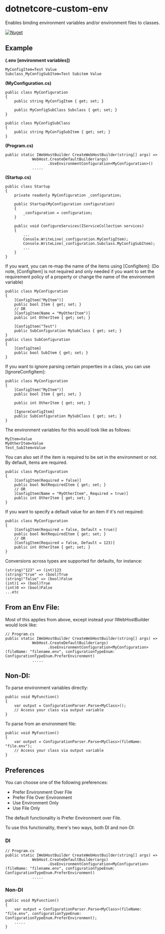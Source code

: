 # dotnetcore-custom-env
Enables binding environment variables and/or environment files to classes.

[![Nuget](https://img.shields.io/nuget/v/CustomEnvironmentConfig.svg)](https://www.nuget.org/packages/CustomEnvironmentConfig/)

## Example

**(.env [environment variables])**
```
MyConfigItem=Test Value
Subclass_MyConfigSubItem=Test Subitem Value
```

**(MyConfiguration.cs)**
```
public class MyConfiguration 
{
    public string MyConfigItem { get; set; }
    
    public MyConfigSubClass Subclass { get; set; }
}

public class MyConfigSubClass 
{
    public string MyConfigSubItem { get; set; }
}
```

**(Program.cs)**
```
public static IWebHostBuilder CreateWebHostBuilder(string[] args) =>
            WebHost.CreateDefaultBuilder(args)
                   .UseEnvironmentConfiguration<MyConfiguration>()               
            .....
```

**(Startup.cs)**
```
public class Startup 
{
    private readonly MyConfiguration _configuration;
    
    public Startup(MyConfiguration configuration) 
    {
        _configuration = configuration;
    }
    
    public void ConfigureServices(IServiceCollection services)
    {
        ...
        Console.WriteLine(_configuration.MyConfigItem);
        Console.WriteLine(_configuration.Subclass.MyConfigSubItem);
        ...
    }
}
```

If you want, you can re-map the name of the items using [ConfigItem]:
(Do note, [ConfigItem] is not required and only needed if you want to set the requirement policy of a property
or change the name of the environment variable)
```
public class MyConfiguration
{
    [ConfigItem("MyItem")]
    public bool Item { get; set; }
    // OR
    [ConfigItem(Name = "MyOtherItem")]
    public int OtherItem { get; set; }
    
    [ConfigItem("Test")
    public SubConfiguration MySubClass { get; set; }
}
public class SubConfiguration
{
    [ConfigItem]
    public bool SubItem { get; set; }
}
```

If you want to ignore parsing certain properties in a class, you can use [IgnoreConfigItem]:
```
public class MyConfiguration
{
    [ConfigItem("MyItem")]
    public bool Item { get; set; }
    
    public int OtherItem { get; set; }
    
    [IgnoreConfigItem]
    public SubConfiguration MySubClass { get; set; }
}
```

The environment variables for this would look like as follows:
```
MyItem=Value
MyOtherItem=Value
Test_SubItem=Value
```

You can also set if the item is required to be set in the environment or not.
By default, items are required.
```
public class MyConfiguration
{
    [ConfigItem(Required = false)]
    public bool NotRequiredItem { get; set; }
    // OR
    [ConfigItem(Name = "MyOtherItem", Required = true)]
    public int OtherItem { get; set; }
}
```

If you want to specify a default value for an item if it's not required:
```
public class MyConfiguration
{
    [ConfigItem(Required = false, Default = true)]
    public bool NotRequiredItem { get; set; }
    // OR
    [ConfigItem(Required = false, Default = 123)]
    public int OtherItem { get; set; }
}
```
Conversions across types are supported for defaults, for instance:
```
(string)"123" => (int)123
(string)"true" => (bool)True
(string)"false" => (bool)False
(int)1 => (bool)True
(int)0 => (bool)False
...etc
```

## From an Env File:

Most of this applies from above, except instead your IWebHostBuilder would look like:
```
// Program.cs
public static IWebHostBuilder CreateWebHostBuilder(string[] args) =>
            WebHost.CreateDefaultBuilder(args)
                   .UseEnvironmentConfiguration<MyConfiguration>(fileName: "filename.env", configurationTypeEnum: ConfigurationTypeEnum.PreferEnvironment)               
            .....
```

## Non-DI:

To parse environment variables directly:
```
public void MyFunction() 
{
    var output = ConfigurationParser.Parse<MyClass>();
    // Access your class via output variable
}
```

To parse from an environment file:
```
public void MyFunction() 
{
    var output = ConfigurationParser.Parse<MyClass>(fileName: "file.env");
    // Access your class via output variable
}
```

## Preferences
You can choose one of the following preferences:
- Prefer Environment Over File
- Prefer File Over Environment
- Use Environment Only
- Use File Only

The default functionality is Prefer Environment over File.

To use this functionality, there's two ways, both DI and non-DI:

### DI
```
// Program.cs
public static IWebHostBuilder CreateWebHostBuilder(string[] args) =>
            WebHost.CreateDefaultBuilder(args)
                   .UseEnvironmentConfiguration<MyConfiguration>(fileName: "filename.env", configurationTypeEnum: ConfigurationTypeEnum.PreferEnvironment)               
            .....
```
### Non-DI
```
public void MyFunction() 
{
    var output = ConfigurationParser.Parse<MyClass>(fileName: "file.env", configurationTypeEnum: ConfigurationTypeEnum.PreferEnvironment);
    .....
}
```